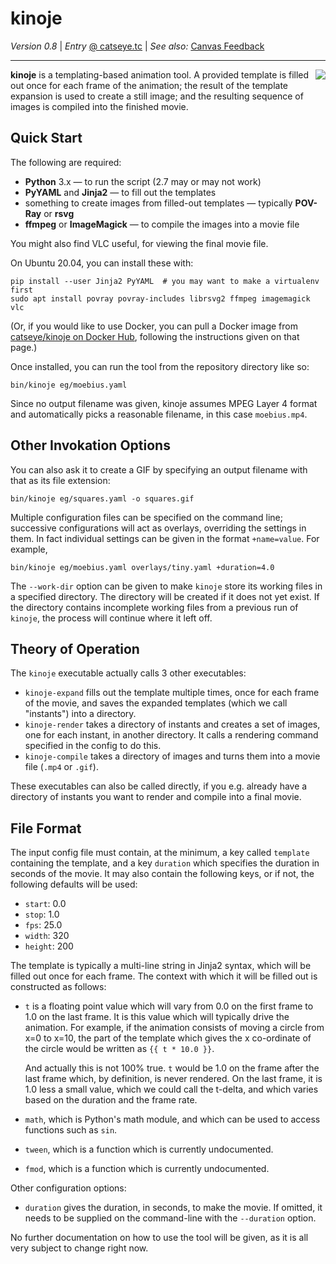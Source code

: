 kinoje
======

_Version 0.8_
| _Entry_ [@ catseye.tc](https://catseye.tc/node/kinoje)
| _See also:_ [Canvas Feedback](https://github.com/catseye/Canvas-Feedback#readme)

- - - -

<img align="right" src="https://static.catseye.tc/movies/glass-warts.gif" />

**kinoje** is a templating-based animation tool.  A provided template is filled out once for each
frame of the animation; the result of the template expansion is used to create a still image; and
the resulting sequence of images is compiled into the finished movie.

Quick Start
-----------

The following are required:

*   **Python** 3.x — to run the script (2.7 may or may not work)
*   **PyYAML** and **Jinja2** — to fill out the templates
*   something to create images from filled-out templates — typically **POV-Ray** or **rsvg**
*   **ffmpeg** or **ImageMagick** — to compile the images into a movie file

You might also find VLC useful, for viewing the final movie file.

On Ubuntu 20.04, you can install these with:

    pip install --user Jinja2 PyYAML  # you may want to make a virtualenv first
    sudo apt install povray povray-includes librsvg2 ffmpeg imagemagick vlc

(Or, if you would like to use Docker, you can pull a Docker image from
[catseye/kinoje on Docker Hub](https://hub.docker.com/r/catseye/kinoje),
following the instructions given on that page.)

Once installed, you can run the tool from the repository directory like so:

    bin/kinoje eg/moebius.yaml

Since no output filename was given, kinoje assumes MPEG Layer 4 format and automatically
picks a reasonable filename, in this case `moebius.mp4`.

Other Invokation Options
------------------------

You can also ask it to create a GIF by specifying an output filename with that as its file extension:

    bin/kinoje eg/squares.yaml -o squares.gif

Multiple configuration files can be specified on the command line; successive
configurations will act as overlays, overriding the settings in them.  In fact
individual settings can be given in the format `+name=value`.  For example,

    bin/kinoje eg/moebius.yaml overlays/tiny.yaml +duration=4.0

The `--work-dir` option can be given to make `kinoje` store its working
files in a specified directory.  The directory will be created if it does
not yet exist.  If the directory contains incomplete working files from a
previous run of `kinoje`, the process will continue where it left off.

Theory of Operation
-------------------

The `kinoje` executable actually calls 3 other executables:

*   `kinoje-expand` fills out the template multiple times, once for each frame of the movie, and
    saves the expanded templates (which we call "instants") into a directory.
*   `kinoje-render` takes a directory of instants and creates a set of images, one for each instant,
    in another directory.  It calls a rendering command specified in the config to do this.
*   `kinoje-compile` takes a directory of images and turns them into a movie file (`.mp4` or `.gif`).

These executables can also be called directly, if you e.g. already have a directory of instants
you want to render and compile into a final movie.

File Format
-----------

The input config file must contain, at the minimum, a key called `template` containing the template,
and a key `duration` which specifies the duration in seconds of the movie.  It may also contain
the following keys, or if not, the following defaults will be used:

*   `start`: 0.0
*   `stop`: 1.0
*   `fps`: 25.0
*   `width`: 320
*   `height`: 200

The template is typically a multi-line string in Jinja2 syntax, which will be filled out once for
each frame.  The context with which it will be filled out is constructed as follows:

*   `t` is a floating point value which will vary from 0.0 on the first frame to 1.0 on the last
    frame.  It is this value which will typically drive the animation.  For example, if the animation
    consists of moving a circle from x=0 to x=10, the part of the template which gives the x
    co-ordinate of the circle would be written as `{{ t * 10.0 }}`.
    
    And actually this is not 100% true.  `t` would be 1.0 on the frame after the last frame
    which, by definition, is never rendered.  On the last frame, it is 1.0 less a small value,
    which we could call the t-delta, and which varies based on the duration and the frame rate.

*   `math`, which is Python's math module, and which can be used to access functions such as `sin`.

*   `tween`, which is a function which is currently undocumented.

*   `fmod`, which is a function which is currently undocumented.

Other configuration options:

*   `duration` gives the duration, in seconds, to make the movie.  If omitted, it needs to be
    supplied on the command-line with the `--duration` option.

No further documentation on how to use the tool will be given, as it is all very subject to change
right now.
